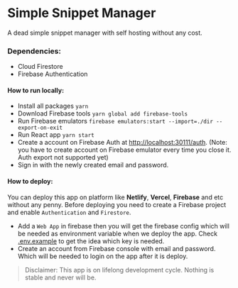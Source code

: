 # Simple Snippet Manager
A dead simple snippet manager with self hosting without any cost.

### Dependencies:
- Cloud Firestore
- Firebase Authentication

#### How to run locally:

- Install all packages `yarn`
- Download Firebase tools `yarn global add firebase-tools`
- Run Firebase emulators `firebase emulators:start --import=./dir --export-on-exit`
- Run React app `yarn start`
- Create a account on Firebase Auth at [http://localhost:30111/auth](http://localhost:30111/auth). (Note: you have to create account on Firebase emulator every time you close it. Auth export not supported yet)
- Sign in with the newly created email and password.

#### How to deploy:
You can deploy this app on platform like **Netlify**, **Vercel**, **Firebase** and etc without any penny.
Before deploying you need to create a Firebase project and enable `Authentication` and `Firestore`.
- Add a `Web App` in firebase then you will get the firebase config which will be needed as environment variable when we deploy the app. Check [.env.example](./.env.example) to get the idea which key is needed.
- Create an account from Firebase console with email and password. Which will be needed to login on the app after it is deploy.

> Disclaimer: This app is on lifelong development cycle. Nothing is stable and never will be.